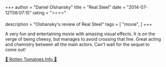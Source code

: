 +++
author = "Daniel Olshansky"
title = "Real Steel"
date = "2014-07-12T06:07:15"
rating = "⭐⭐⭐⭐"

description = "Olshansky's review of Real Steel"
tags = [
    "movie",
]
+++


A very fun and entertaining movie with amazing visual effects. It is on the verge of being cheesy, but manages to avoid crossing that line. Great acting and chemistry between all the main actors. Can't wait for the sequel to come out!

[🍅 Rotten Tomatoes Info 🍅](https://www.rottentomatoes.com//m/real_steel)